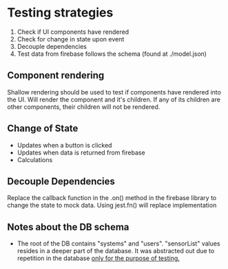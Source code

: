 # Testing strategies

1. Check if UI components have rendered
2. Check for change in state upon event
3. Decouple dependencies
4. Test data from firebase follows the schema (found at ./model.json)


## Component rendering
Shallow rendering should be used to test if components have rendered into the UI. Will render the component and it's children. If any of its children are other components, their children will not be rendered.

## Change of State
* Updates when a button is clicked
* Updates when data is returned from firebase
* Calculations

## Decouple Dependencies
Replace the callback function in the .on() method in the firebase library to change the state to mock data. Using jest.fn() will replace implementation

## Notes about the DB schema
* The root of the DB contains "systems" and "users". "sensorList" values resides in a deeper part of the database. It was abstracted out due to repetition in the database <u> only for the purpose of testing. </u>